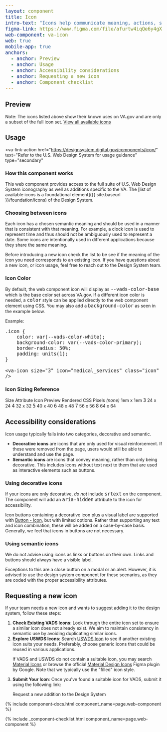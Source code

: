 ```yaml
---
layout: component
title: Icon
intro-text: "Icons help communicate meaning, actions, status, or feedback. This component provides an easy way to access the foundational iconography of the Design System."
figma-link: https://www.figma.com/file/afurtw4iqQe6y4gXfNfkkk/VADS-Component-Library?type=design&node-id=293%3A6211&mode=design&t=TEFuX0eQQAyBV7Xh-1
web-component: va-icon
web: true
mobile-app: true
anchors:
  - anchor: Preview
  - anchor: Usage
  - anchor: Accessibility considerations
  - anchor: Requesting a new icon
  - anchor: Component checklist
---
```


<style>
  /* Custom Page Styles */ 
  .icon-grid {
    display: grid;
    grid-template-columns: repeat(auto-fit, minmax(180px, 1fr));
    gap: 16px;
  }

  .icon-card {
    display: flex;
    flex-direction: column;
    align-items: center;
    justify-content: center;
    border: 1px solid #1b1b1b;
    text-align: center;
    background-color: #fff;
    aspect-ratio: 1 / 1;
  }

  .icon-label {
    margin-top: .5rem;
  }

  .icon-example {
    align-items: center;
    display: flex;
    gap: .5rem;
    margin-bottom: 1rem;
  }

  .icon {
    background-color: var(--vads-color-primary);
    border-radius: 50%;
    color: var(--vads-color-white);
    padding: .5rem;
  }

  .icon-table {
    background: #fff;
    border-collapse: collapse;
    width: 100%;
  }

  .icon-table th {
    background: #dfe1e2;
    width: 33%;
  }

  .icon-table th:last-child {
    width: 67%;
    text-align: left;
  }

  .icon-table tr > * {
    border: 1px solid #1b1b1b;
    padding: .5rem;
  }

  /* TODO: Normalize Roboto Mono */
  /* Reference: https://designsystem.digital.gov/design-tokens/typesetting/overview/ */
  code {
    font-size: calc(1rem * .95);
  }

</style>

## Preview
<div class="vads-u-margin-bottom--3">
  <va-radio
    label="Sort icons by:"
    id="sort-icons-radio"
    onChange="sortIcons()"
  >
    <va-radio-option
      label="Category"
      name="sort-icons"
      value="category"
    />
    <va-radio-option
      label="Icon Name (A-Z)"
      name="sort-icons"
      value="name"
      checked
    />
  </va-radio> 
</div>

<div id="icons-container" class="icons-container vads-u-margin-bottom--3">
  <!-- The table will be dynamically rendered here -->
</div>

<va-alert status="info" slim>
  Note: The icons listed above show their known uses on VA.gov and are only a subset of the full icon set. <a href="{{ storybook_path }}/storybook/?path=/story/uswds-va-icon--icons">View all available icons</a>
</va-alert>

## Usage

<va-link-action
  href="https://designsystem.digital.gov/components/icon/"
  text="Refer to the U.S. Web Design System for usage guidance"
  type="secondary"
></va-link-action>

### How this component works

This web component provides access to the full suite of U.S. Web Design System iconography as well as additions specific to the VA. The [list of available icons is a foundational element]({{ site.baseurl }}/foundation/icons) of the Design System.

### Choosing between icons

Each icon has a chosen semantic meaning and should be used in a manner that is consistent with that meaning. For example, a clock icon is used to represent time and thus should not be ambiguously used to represent a date. Some icons are intentionally used in different applications because they share the same meaning.

Before introducing a new icon check the list to be see if the meaning of the icon you need corresponds to an existing icon. If you have questions about a new icon, or icon usage, feel free to reach out to the Design System team.

### Icon Color

By default, the web component icon will display as `--vads-color-base` which is the base color set across VA.gov. If a different icon color is needed, a `color` style can be applied directly to the web component element using CSS. You may also add a `background-color` as seen in the example below.

<div class="icon-example">
  Example: <va-icon size="3" icon="medical_services" class="icon" />
</div>

```
.icon {
    color: var(--vads-color-white);
    background-color: var(--vads-color-primary);
    border-radius: 50%;
    padding: units(1);
}

<va-icon size="3" icon="medical_services" class="icon" />
```

### Icon Sizing Reference

<va-table table-type="bordered">
  <va-table-row>
    <span>Size Attribute</span>
    <span>Icon Preview</span>
    <span>Rendered CSS Pixels</span>
  </va-table-row>
  <va-table-row>
    <span><i>(none)</i></span>
    <span><va-icon icon="search" /></span>
    <span>1em x 1em</span>
  </va-table-row>
  <va-table-row>
    <span><code class="code vads-u-border--1px vads-u-border-color--gray-light">3</code></span>
    <span><va-icon icon="search" size="3" /></span>
    <span>24 x 24</span>
  </va-table-row>
  <va-table-row>
    <span><code class="code vads-u-border--1px vads-u-border-color--gray-light">4</code></span>
    <span><va-icon icon="search" size="4" /></span>
    <span>32 x 32</span>
  </va-table-row>
  <va-table-row>
    <span><code class="code vads-u-border--1px vads-u-border-color--gray-light">5</code></span>
    <span><va-icon icon="search" size="5" /></span>
    <span>40 x 40</span>
  </va-table-row>
  <va-table-row>
    <span><code class="code vads-u-border--1px vads-u-border-color--gray-light">6</code></span>
    <span><va-icon icon="search" size="6" /></span>
    <span>48 x 48</span>
  </va-table-row>
  <va-table-row>
    <span><code class="code vads-u-border--1px vads-u-border-color--gray-light">7</code></span>
    <span><va-icon icon="search" size="7" /></span>
    <span>56 x 56</span>
  </va-table-row>
  <va-table-row>
    <span><code class="code vads-u-border--1px vads-u-border-color--gray-light">8</code></span>
    <span><va-icon icon="search" size="8" /></span>
    <span>64 x 64</span>
  </va-table-row>
</va-table>

## Accessibility considerations
Icon usage typically falls into two categories, decorative and semantic.

- **Decorative icons** are icons that are only used for visual reinforcement. If these were removed from the page, users would still be able to understand and use the page.
- **Semantic icons** are icons that convey meaning, rather than only being decorative. This includes icons without text next to them that are used as interactive elements such as buttons.

### Using decorative icons

If your icons are only decorative, _do not_ include <code>srtext</code> on the component. The component will add an <code>aria-hidden</code> attribute to the icon for accessibility.

Icon buttons containing a decorative icon plus a visual label are supported with <a href="{{ site.baseurl }}/components/button-icon">Button - Icon</a>, but with limited options. Rather than supporting any text and icon combination, these will be added on a case-by-case basis. Generally, we feel that icons in buttons are not necessary.

### Using semantic icons

We do not advise using icons as links or buttons on their own. Links and buttons should always have a visible label.

Exceptions to this are a close button on a modal or an alert. However, it is advised to use the design system component for these scenarios, as they are coded with the proper accessibility attributes.

## Requesting a new icon
<p>
  If your team needs a new icon and wants to suggest adding it to the design system, follow these steps:
</p>

<ol>
  <li>
    <strong>Check Existing VADS Icons</strong>:
    Look through the entire icon set to ensure a similar icon does not already exist. We aim to maintain consistency in semantic use by avoiding duplicating similar icons.
    </li>
    <li>
      <strong>Explore USWDS Icons</strong>:
      Search
      <a href="https://designsystem.digital.gov/components/icon/">USWDS Icon</a> to see if another existing icon suits your
      needs. Preferably, choose generic icons that could be reused in various applications.
      <p>If VADS and USWDS do not contain a suitable icon, you may search <a href="https://fonts.google.com/icons">Material
          Icons</a> or browse the official <a href="https://www.figma.com/community/file/1014241558898418245/material-design-icons">Material Design Icons</a> Figma plugin by Google. Note that we typically use the "filled" icon style.</p>
      </li>
  <li>
    <strong>Submit Your Icon</strong>: Once you've found a suitable icon for VADS, submit it using the following link:
    <p>
      <va-link-action href="{{ site.request_addition_link }}">Request a new addition to the Design System</va-link-action>
    </p>
  </li>
</ol>

{% include component-docs.html component_name=page.web-component %}

<script>
  const icons = {{ site.data.icons | jsonify }};

  function sortIcons() {
    const sortBy = document.querySelector('#sort-icons-radio :checked').value;

    if (sortBy === 'name') {
      renderIconTable(icons.sort((a, b) => a.id.localeCompare(b.id)));
    } else if (sortBy === 'category') {
      const categoryGroups = icons.reduce((groups, icon) => {
        icon.category.split(',').map((cat) => cat.trim()).forEach((category) => {
          if (!groups[category]) groups[category] = [];
          groups[category].push(icon);
        });
        return groups;
      }, {});
      renderCategoryTables(categoryGroups);
    }
  }

  function renderIconTable(sortedIcons) {
    const container = document.getElementById('icons-container');
    container.innerHTML = `
      <div class="icon-grid">
        ${sortedIcons
          .map(
            (icon) => `
            <div class="icon-card">
              <va-icon icon="${icon.id}" size="3"></va-icon>
              <div class="icon-label">
                <code>${icon.id}</code>
              </div>
            </div>
          `
          )
          .join('')}
      </div>
    `;
  }

  function renderCategoryTables(categoryGroups) {
    const container = document.getElementById('icons-container');
    const sortedCategories = Object.keys(categoryGroups).sort();
    container.innerHTML = sortedCategories
      .map(
        (category) => `
          <h3>${category}</h3>
          <table class="icon-table">
            <thead>
              <tr>
                <th>Preview</th>
                <th><code>icon</code></th>
              </tr>
            </thead>
            <tbody>
            ${categoryGroups[category]
              .map(
                (icon) => `
              <tr>
                <td class="vads-u-text-align--center">
                  <va-icon icon="${icon.id}" size="3" />
                </td>
                <td>
                  <code>${icon.id}</code>
                </td>
              </tr>
            `
              )
              .join('')}
            </tbody>
          </table>
        `
      )
      .join('');
  }

  // Initial render
  renderIconTable(icons);
</script>

{% include _component-checklist.html component_name=page.web-component %}